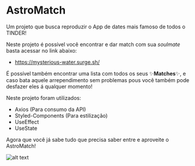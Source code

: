 # AstroMatch

Um projeto que busca reproduzir o App de dates mais famoso de todos o TINDER!

Neste projeto é possível você encontrar e dar match com sua _soulmate_ basta acessar no link abaixo:

- https://mysterious-water.surge.sh/

É possível também encontrar uma lista com todos os seus ✨**Matches**✨, e caso bata aquele arrependimento sem problemas pous você também pode desfazer eles á qualquer momento!

Neste projeto foram utilizados:
- Axios (Para consumo da API)
- Styled-Components (Para estilização)
- UseEffect
- UseState

Agora que você já sabe tudo que precisa saber entre e aproveite o AstroMatch!

![alt text](https://cdn-icons-png.flaticon.com/512/1029/1029183.png)